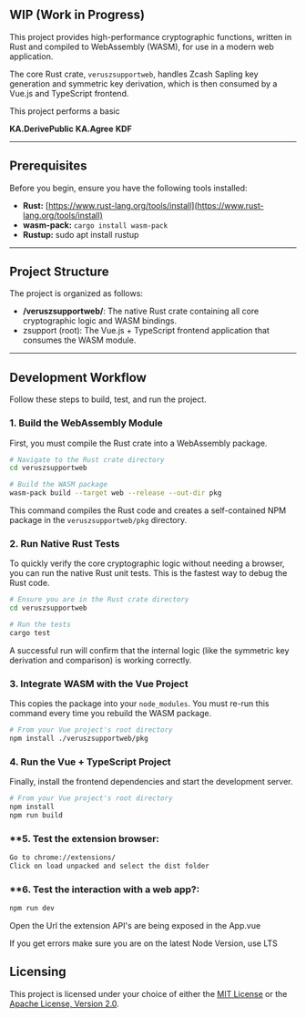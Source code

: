 ## WIP (Work in Progress)


This project provides high-performance cryptographic functions, written in Rust and compiled to WebAssembly (WASM), for use in a modern web application. 

The core Rust crate, `veruszsupportweb`, handles Zcash Sapling key generation and symmetric key derivation, which is then consumed by a Vue.js and TypeScript frontend.

This project performs a basic

**KA.DerivePublic**
**KA.Agree**
**KDF**


-----

## Prerequisites

Before you begin, ensure you have the following tools installed:

  * **Rust:** [https://www.rust-lang.org/tools/install](https://www.rust-lang.org/tools/install)
  * **wasm-pack:** `cargo install wasm-pack`
  * **Rustup:** sudo apt install rustup

-----

## Project Structure

The project is organized as follows:

  * **/veruszsupportweb/**: The native Rust crate containing all core cryptographic logic and WASM bindings.
  * zsupport (root): The Vue.js + TypeScript frontend application that consumes the WASM module.

-----

## Development Workflow

Follow these steps to build, test, and run the project.

### **1. Build the WebAssembly Module**

First, you must compile the Rust crate into a WebAssembly package.

```bash
# Navigate to the Rust crate directory
cd veruszsupportweb

# Build the WASM package
wasm-pack build --target web --release --out-dir pkg
```

This command compiles the Rust code and creates a self-contained NPM package in the `veruszsupportweb/pkg` directory.

### **2. Run Native Rust Tests**

To quickly verify the core cryptographic logic without needing a browser, you can run the native Rust unit tests. This is the fastest way to debug the Rust code.

```bash
# Ensure you are in the Rust crate directory
cd veruszsupportweb

# Run the tests
cargo test
```

A successful run will confirm that the internal logic (like the symmetric key derivation and comparison) is working correctly.

### **3. Integrate WASM with the Vue Project**


This copies the package into your `node_modules`. You must re-run this command every time you rebuild the WASM package.

```bash
# From your Vue project's root directory
npm install ./veruszsupportweb/pkg
```

### **4. Run the Vue + TypeScript Project**

Finally, install the frontend dependencies and start the development server.

```bash
# From your Vue project's root directory
npm install
npm run build
```

### **5. Test the extension browser:


```bash
Go to chrome://extensions/
Click on load unpacked and select the dist folder
```

### **6. Test the interaction with a web app?:

```bash
npm run dev
```

Open the Url the extension API's are being exposed in the App.vue

If you get errors make sure you are on the latest Node Version, use LTS

## Licensing

This project is licensed under your choice of either the [MIT License](LICENSES/LICENSE-MIT) or the [Apache License, Version 2.0](LICENSES/LICENSE-APACHE-2.0).